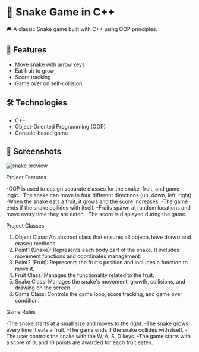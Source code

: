 # 🐍 Snake Game in C++

🎮 A classic Snake game built with C++ using OOP principles.
## 🚀 Features

- Move snake with arrow keys
- Eat fruit to grow
- Score tracking
- Game over on self-collision

## 🛠️ Technologies

- C++
- Object-Oriented Programming (OOP)
- Console-based game

## 📸 Screenshots

![snake preview]([[https://user-images.githubusercontent.com/00000000/snake-game.gif](https://github.com/user-attachments/assets/4a82ae05-5a2b-4628-92cc-ac85a3a72413)](https://github.com/user-attachments/assets/4a82ae05-5a2b-4628-92cc-ac85a3a72413))

Project Features

-OOP is used to design separate classes for the snake, fruit, and game logic.
-The snake can move in four different directions (up, down, left, right).
-When the snake eats a fruit, it grows and the score increases.
-The game ends if the snake collides with itself.
-Fruits spawn at random locations and move every time they are eaten.
-The score is displayed during the game.

Project Classes

1. Object Class: An abstract class that ensures all objects have draw() and erase() methods.
2. Point1 (Snake): Represents each body part of the snake. It includes movement functions and coordinates management.
3. Point2 (Fruit): Represents the fruit’s position and includes a function to move it.
4. Fruit Class: Manages the functionality related to the fruit.
5. Snake Class: Manages the snake's movement, growth, collisions, and drawing on the screen.
6. Game Class: Controls the game loop, score tracking, and game over condition.

Game Rules

-The snake starts at a small size and moves to the right.
-The snake grows every time it eats a fruit.
-The game ends if the snake collides with itself.
-The user controls the snake with the W, A, S, D keys.
-The game starts with a score of 0, and 10 points are awarded for each fruit eaten.
